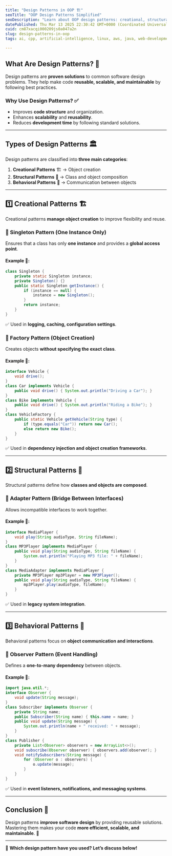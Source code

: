 ```yaml
---
title: "Design Patterns in OOP 🏗️"
seoTitle: "OOP Design Patterns Simplified"
seoDescription: "Learn about OOP design patterns: creational, structural, behavioral, enhancing code reusability and maintainability"
datePublished: Thu Mar 13 2025 22:30:42 GMT+0000 (Coordinated Universal Time)
cuid: cm87xacqi000209js0a047a2n
slug: design-patterns-in-oop
tags: ai, cpp, artificial-intelligence, linux, aws, java, web-development, opensource, machine-learning, computer-science, apis, webdev, coding, object-oriented-programming, codenewbies

---
```


## What Are Design Patterns? 🤔
Design patterns are **proven solutions** to common software design problems. They help make code **reusable, scalable, and maintainable** by following best practices.

### Why Use Design Patterns? ✅
- Improves **code structure** and organization.
- Enhances **scalability** and **reusability**.
- Reduces **development time** by following standard solutions.

---

## Types of Design Patterns 🏛️
Design patterns are classified into **three main categories**:
1. **Creational Patterns** 🏗️ → Object creation
2. **Structural Patterns** 🏢 → Class and object composition
3. **Behavioral Patterns** 🔄 → Communication between objects

---

## 1️⃣ Creational Patterns 🏗️
Creational patterns **manage object creation** to improve flexibility and reuse.

### 🔹 Singleton Pattern (One Instance Only)
Ensures that a class has only **one instance** and provides a **global access point**.

#### Example 📌:
```java
class Singleton {
    private static Singleton instance;
    private Singleton() {}
    public static Singleton getInstance() {
        if (instance == null) {
            instance = new Singleton();
        }
        return instance;
    }
}
```
✅ Used in **logging, caching, configuration settings**.

### 🔹 Factory Pattern (Object Creation)
Creates objects **without specifying the exact class**.

#### Example 📌:
```java
interface Vehicle {
    void drive();
}
class Car implements Vehicle {
    public void drive() { System.out.println("Driving a Car"); }
}
class Bike implements Vehicle {
    public void drive() { System.out.println("Riding a Bike"); }
}
class VehicleFactory {
    public static Vehicle getVehicle(String type) {
        if (type.equals("Car")) return new Car();
        else return new Bike();
    }
}
```
✅ Used in **dependency injection and object creation frameworks**.

---

## 2️⃣ Structural Patterns 🏢
Structural patterns define how **classes and objects are composed**.

### 🔹 Adapter Pattern (Bridge Between Interfaces)
Allows incompatible interfaces to work together.

#### Example 📌:
```java
interface MediaPlayer {
    void play(String audioType, String fileName);
}
class MP3Player implements MediaPlayer {
    public void play(String audioType, String fileName) {
        System.out.println("Playing MP3 file: " + fileName);
    }
}
class MediaAdapter implements MediaPlayer {
    private MP3Player mp3Player = new MP3Player();
    public void play(String audioType, String fileName) {
        mp3Player.play(audioType, fileName);
    }
}
```
✅ Used in **legacy system integration**.

---

## 3️⃣ Behavioral Patterns 🔄
Behavioral patterns focus on **object communication and interactions**.

### 🔹 Observer Pattern (Event Handling)
Defines a **one-to-many dependency** between objects.

#### Example 📌:
```java
import java.util.*;
interface Observer {
    void update(String message);
}
class Subscriber implements Observer {
    private String name;
    public Subscriber(String name) { this.name = name; }
    public void update(String message) {
        System.out.println(name + " received: " + message);
    }
}
class Publisher {
    private List<Observer> observers = new ArrayList<>();
    void subscribe(Observer observer) { observers.add(observer); }
    void notifySubscribers(String message) {
        for (Observer o : observers) {
            o.update(message);
        }
    }
}
```
✅ Used in **event listeners, notifications, and messaging systems**.

---

## Conclusion 🎯
Design patterns **improve software design** by providing reusable solutions. Mastering them makes your code **more efficient, scalable, and maintainable**. 🚀

---

💬 **Which design pattern have you used? Let’s discuss below!**